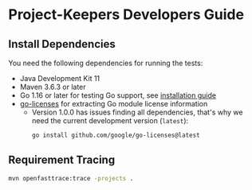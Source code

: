 # Project-Keepers Developers Guide

## Install Dependencies

You need the following dependencies for running the tests:

* Java Development Kit 11
* Maven 3.6.3 or later
* Go 1.16 or later for testing Go support, see [installation guide](https://go.dev/doc/install)
* [go-licenses](https://github.com/google/go-licenses/) for extracting Go module license information
    * Version 1.0.0 has issues finding all dependencies, that's why we need the current development version (`latest`):
        ```sh
        go install github.com/google/go-licenses@latest
        ```

## Requirement Tracing

```sh
mvn openfasttrace:trace -projects .
```
